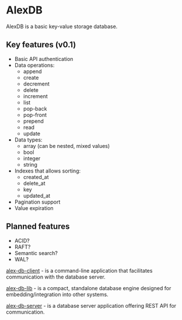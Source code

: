 # AlexDB

AlexDB is a basic key-value storage database.

## Key features (v0.1)

- Basic API authentication
- Data operations:
  - append
  - create
  - decrement
  - delete
  - increment
  - list
  - pop-back
  - pop-front
  - prepend
  - read
  - update
- Data types:
  - array (can be nested, mixed values)
  - bool
  - integer
  - string
- Indexes that allows sorting:
  - created_at
  - delete_at
  - key
  - updated_at
- Pagination support
- Value expiration

## Planned features

- ACID?
- RAFT?
- Semantic search?
- WAL?

[alex-db-client](alex-db-client) - is a command-line application that facilitates communication with the database server.

[alex-db-lib](alex-db-lib) - is a compact, standalone database engine designed for embedding/integration into other systems.

[alex-db-server](alex-db-server) - is a database server application offering REST API for communication.
